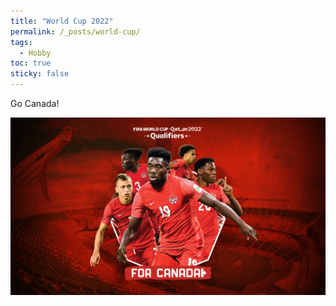 ```yaml
---
title: "World Cup 2022"
permalink: /_posts/world-cup/
tags:
  - Hobby
toc: true
sticky: false
---
```


Go Canada!
<br/>

![canada worldcup image](https://github.com/julianajlee/julianajlee.github.io/blob/master/assets/images/canada-world-cup-promo_v2.png?raw=true)

